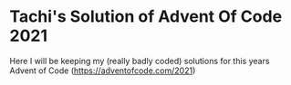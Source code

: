 # Tachi's Solution of Advent Of Code 2021

Here I will be keeping my (really badly coded) solutions for this years Advent of Code (https://adventofcode.com/2021)
